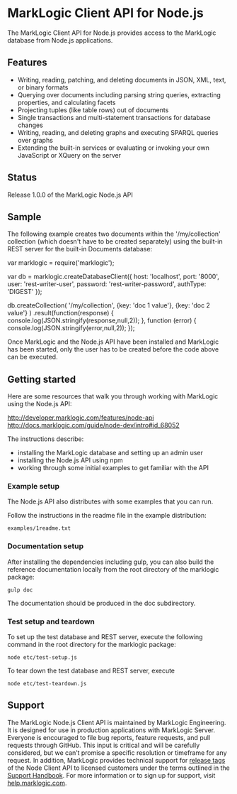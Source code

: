 # MarkLogic Client API for Node.js

The MarkLogic Client API for Node.js provides access to the MarkLogic database
from Node.js applications.

## Features

*  Writing, reading, patching, and deleting documents in JSON, XML, text, or binary formats
*  Querying over documents including parsing string queries, extracting properties, and calculating facets
*  Projecting tuples (like table rows) out of documents
*  Single transactions and multi-statement transactions for database changes
*  Writing, reading, and deleting graphs and executing SPARQL queries over graphs
*  Extending the built-in services or evaluating or invoking your own JavaScript or XQuery on the server

## Status

Release 1.0.0 of the MarkLogic Node.js API

## Sample

The following example creates two documents within the '/my/collection' collection
(which doesn't have to be created separately) using the built-in REST server for
the built-in Documents database:

  var marklogic = require('marklogic');

  var db = marklogic.createDatabaseClient({
    host:     'localhost',
    port:     '8000',
    user:     'rest-writer-user',
    password: 'rest-writer-password',
    authType: 'DIGEST'
  });

  db.createCollection(
    '/my/collection',
    {key: 'doc 1 value'},
    {key: 'doc 2 value'}
    )
  .result(function(response) {
      console.log(JSON.stringify(response,null,2));
    }, function (error) {
      console.log(JSON.stringify(error,null,2));
    });

Once MarkLogic and the Node.js API have been installed and MarkLogic has been started,
only the user has to be created before the code above can be executed.

## Getting started

Here are some resources that walk you through working with MarkLogic using the Node.js API:

http://developer.marklogic.com/features/node-api
http://docs.marklogic.com/guide/node-dev/intro#id_68052

The instructions describe:

* installing the MarkLogic database and setting up an admin user
* installing the Node.js API using npm
* working through some initial examples to get familiar with the API

### Example setup

The Node.js API also distributes with some examples that you can run.

Follow the instructions in the readme file in the example distribution:

    examples/1readme.txt

### Documentation setup

After installing the dependencies including gulp, you can also build the reference
documentation locally from the root directory of the marklogic package:

    gulp doc

The documentation should be produced in the doc subdirectory.

### Test setup and teardown

To set up the test database and REST server, execute the following
command in the root directory for the marklogic package:

    node etc/test-setup.js

To tear down the test database and REST server, execute

    node etc/test-teardown.js

## Support

The MarkLogic Node.js Client API is maintained by MarkLogic Engineering.
It is designed for use in production applications with MarkLogic Server.
Everyone is encouraged to file bug reports, feature requests, and pull
requests through GitHub. This input is critical and will be carefully
considered, but we can’t promise a specific resolution or timeframe for
any request. In addition, MarkLogic provides technical support
for [release tags](https://github.com/marklogic/node-client-api/releases)
of the Node Client API to licensed customers under the terms outlined
in the [Support Handbook](http://www.marklogic.com/files/Mark_Logic_Support_Handbook.pdf).
For more information or to sign up for support,
visit [help.marklogic.com](http://help.marklogic.com).
